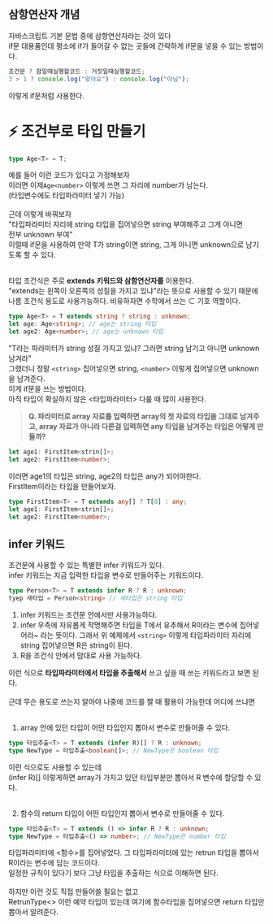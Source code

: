 ## 삼항연산자 개념

자바스크립트 기본 문법 중에 삼항연산자라는 것이 있다 <br>
if문 대용품인데 평소에 if가 들어갈 수 없는 곳들에 간략하게 if문을 넣을 수 있는 방법이다. <br>

```ts
조건문 ? 참일때실행할코드 : 거짓일때실행할코드;
3 > 1 ? console.log("맞아요") : console.log("아님");
```

이렇게 if문처럼 사용한다. <br>

# ⚡️ 조건부로 타입 만들기

```ts
type Age<T> = T;
```

예를 들어 이런 코드가 있다고 가정해보자 <br>
이러면 이제`Age<number>` 이렇게 쓰면 그 자리에 number가 남는다. <br>
(타입변수에도 타입파라미터 넣기 가능) <br>
<br>
근데 이렇게 바꿔보자<br>
"타입파라미터 자리에 string 타입을 집어넣으면 string 부여해주고 그게 아니면<br>
전부 unknown 부여"<br>
이럴때 if문을 사용하여 만약 T가 string이면 string, 그게 아니면 unknown으로 남기도록 할 수 있다.<br>
<br>

타입 조건식은 주로 **extends 키워드와 삼함연산자를** 이용한다. <br>
"extends는 왼쪽이 오른쪽의 성질을 가지고 있냐"라는 뜻으로 사용할 수 있기 때문에<br>
나름 조건식 용도로 사용가능하다. 비유하자면 수학에서 쓰는 ⊂ 기호 역할이다.<br>

```ts
type Age<T> = T extends string ? string : unknown;
let age: Age<string>; // age는 string 타입
let age2: Age<number>; // age는 unknown 타입
```

"T라는 파라미터가 string 성질 가지고 있냐? 그러면 string 남기고 아니면 unknown 남겨라" <br>
그랬더니 정말 `<string>` 집어넣으면 string, `<number>` 이렇게 집어넣으면 unknown을 남겨준다. <br>
이게 if문을 쓰는 방법이다. <br>
아직 타입이 확실하지 않은 <타입파라미터> 다룰 때 많이 사용한다. <br>

> **Q. 파라미터로 array 자료를 입력하면 array의 첫 자료의 타입을 그대로 남겨주고,
> array 자료가 아니라 다른걸 입력하면 any 타입을 남겨주는 타입은 어떻게 만들까?**

```ts
let age1: FirstItem<strin[]>;
let age2: FirstItem<number>;
```

이러면 age1의 타입은 string, age2의 타입은 any가 되어야한다. <br>
FirstItem이라는 타입을 만들어보자. <br>

```ts
type FirstItem<T> = T extends any[] ? T[0] : any;
let age1: FirstItem<strin[]>;
let age2: FirstItem<number>;
```

## infer 키워드

조건문에 사용할 수 있는 특별한 infer 키워드가 있다. <br>
infer 키워드는 지금 입력한 타입을 변수로 만들어주는 키워드이다. <br>

```ts
type Person<T> = T extends infer R ? R : unknown;
tyep 새타입 = Person<string> // 새타입은 string 타입
```

1. infer 키워드는 조건문 안에서만 사용가능하다.
2. infer 우측에 자유롭게 작명해주면 타입을 T에서 유추해서 R이라는 변수에 집어넣어라~ 라는 뜻이다.
   그래서 위 예제에서 `<string>` 이렇게 타입파라미터 자리에 string 집어넣으면 R은 string이 된다.
3. R을 조건식 안에서 맘대로 사용 가능하다.
   <br>

이런 식으로 **타입파라미터에서 타입을 추출해서** 쓰고 싶을 때 쓰는 키워드라고 보면 된다. <br>
<br>
근데 무슨 용도로 쓰는지 알아야 나중에 코드를 짤 때 활용이 가능한데 어디에 쓰냐면<br>
<br>

1. array 안에 있던 타입이 어떤 타입인지 뽑아서 변수로 만들어줄 수 있다.<br>

```ts
type 타입추출<T> = T extends (infer R)[] ? R : unknown;
type NewType = 타입추출<boolean[]>; // NewType은 boolean 타입
```

이런 식으로도 사용할 수 있는데 <br>
(infer R)[] 이렇게하면 array가 가지고 있던 타입부분만 뽑아서 R 변수에 할당할 수 있다. <br>
<br>

2. 함수의 return 타입이 어떤 타입인지 뽑아서 변수로 만들어줄 수 있다.

```ts
type 타입추출<T> = T extends () => infer R ? R : unknown;
type NewType = 타입추출<() => number>; // NewType은 number 타입
```

타입파라미터에 <함수>를 집어넣었다. 그 타입파라미터에 있는 retrun 타입을 뽑아서 R이라는 변수에 담는 코드이다. <br>
일정한 규칙이 있다기 보다 그냥 타입을 추출하는 식으로 이해하면 된다. <br>
<br>
하지만 이런 것도 직접 만들어쓸 필요는 없고<br>
RetrunType<> 이런 예약 타입이 있는데 여기에 함수타입을 집어넣으면 return 타입만 뽑아서 알려준다.<br>
